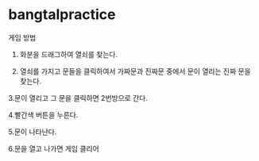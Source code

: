 # bangtalpractice
게임 방법

1. 화분을 드래그하여 열쇠를 찾는다.

2. 열쇠를 가지고 문들을 클릭하여서 가짜문과 진짜문 중에서 문이 열리는 진짜 문을 찾는다.

3.문이 열리고 그 문을 클릭하면 2번방으로 간다.

4.빨간색 버튼을 누른다.

5.문이 나타난다.

6.문을 열고 나가면 게임 클리어
